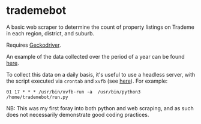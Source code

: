 # trademebot

A basic web scraper to determine the count of property listings on Trademe in each region, district, and suburb. 

Requires <a href="https://github.com/mozilla/geckodriver">Geckodriver</a>. 

An example of the data collected over the period of a year can be found <a href="https://cddt.nz/projects/tmchart.html">here</a>. 

To collect this data on a daily basis, it's useful to use a headless server, with the script executed via `crontab` and `xvfb` (see <a href="https://www.x.org/releases/X11R7.6/doc/man/man1/Xvfb.1.xhtml">here</a>). For example: 

`01 17 * * * /usr/bin/xvfb-run -a  /usr/bin/python3 /home/trademebot/run.py`

NB: This was my first foray into both python and web scraping, and as such does not necessarily demonstrate good coding practices. 

